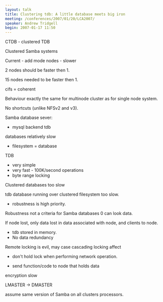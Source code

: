 ```yaml
---
layout: talk
title: Clustering tdb: A little database meets big iron
meeting: /conferences/2007/01/20/LCA2007/
speaker: Andrew Tridgell
begin: 2007-01-17 11:50
---
```

CTDB - clustered TDB

Clustered Samba systems

Current - add mode nodes - slower

2 nodes should be faster then 1.

15 nodes needed to be faster then 1.

cifs = coherent

Behaviour exactly the same for multinode cluster as for single node system.

No shortcuts (unlike NFSv2 and v3).

Samba database sever:

* mysql backend tdb

databases relatively slow

* filesystem = database

TDB

* very simple
* very fast - 100K/second operations
* byte range locking

Clustered databases too slow

tdb database running over clustered filesystem too slow.

* robustness is high priority.

Robustness not a criteria for Samba databases 0 can look data.

If node lost, only data lost in data associated with node, and clients to node.

* tdb stored in memory.
* No data redundancy

Remote locking is evil, may case cascading locking affect

* don't hold lock when performing network operation.

* send function/code to node that holds data

encryption slow

LMASTER -> DMASTER

assume same version of Samba on all clusters processors.
